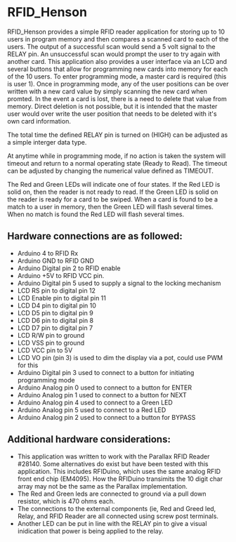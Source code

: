 # RFID_Henson

RFID_Henson provides a simple RFID reader application for storing up 
to 10 users in program memory and then compares a scanned card to each of the users. 
The output of a successful scan would send a 5 volt signal to the RELAY pin.
An unsuccessful scan would prompt the user to try again with another card. This 
application also provides a user interface via an LCD and several buttons that allow
for programming new cards into memory for each of the 10 users. To enter programming 
mode, a master card is required (this is user 1). Once in programming mode, any of the
user positions can be over written with a new card value by simply scanning the new card
when promted. In the event a card is lost, there is a need to delete that value from memory.
Direct deletion is not possible, but it is intended that the master user would over write 
the user position that needs to be deleted with it's own card information. 

The total time the defined RELAY pin is turned on (HIGH) can be adjusted as a simple interger data 
type.

At anytime while in programming mode, if no action is taken the system will timeout and 
return to a normal operating state (Ready to Read). The timeout can be adjusted by changing
the numerical value defined as TIMEOUT.

The Red and Green LEDs will indicate one of four states. If the Red LED is solid on, then the reader
is not ready to read. If the Green LED is solid on the reader is ready for a card to be swiped. When
a card is found to be a match to a user in memory, then the Green LED will flash several times. When
no match is found the Red LED will flash several times.

Hardware connections are as followed:
-------------------------------------
- Arduino 4 to RFID Rx
- Arduino GND to RFID GND
- Arduino Digital pin 2 to RFID enable
- Arduino +5V to RFID VCC pin.
- Arduino Digital pin 5 used to supply a signal to the locking mechanism
- LCD RS pin to digital pin 12
- LCD Enable pin to digital pin 11
- LCD D4 pin to digital pin 10
- LCD D5 pin to digital pin 9
- LCD D6 pin to digital pin 8
- LCD D7 pin to digital pin 7
- LCD R/W pin to ground
- LCD VSS pin to ground
- LCD VCC pin to 5V
- LCD VO pin (pin 3) is used to dim the display via a pot, could use PWM for this
- Arduino Digital pin 3 used to connect to a button for initiating programming mode
- Arduino Analog pin 0 used to connect to a button for ENTER
- Arduino Analog pin 1 used to connect to a button for NEXT
- Arduino Analog pin 4 used to connect to a Green LED
- Arduino Analog pin 5 used to connect to a Red LED
- Arduino Analog pin 2 used to connect to a button for BYPASS

Additional hardware considerations:
-------------------------------------
- This application was written to work with the Parallax RFID Reader #28140. Some alternatives do 
  exist but have been tested with this application. This includes RFIDuino, which uses the same
  analog RFID front end chip (EM4095). How the RFIDuino transimits the 10 digit char array may not
  be the same as the Parallax implementation.
- The Red and Green leds are connected to ground via a pull down resistor, which is 470 ohms each.
- The connections to the external components (ie, Red and Greed led, Relay, and RFID Reader
  are all connected using screw post terminals.
- Another LED can be put in line with the RELAY pin to give a visual
  inidication that power is being applied to the relay.
